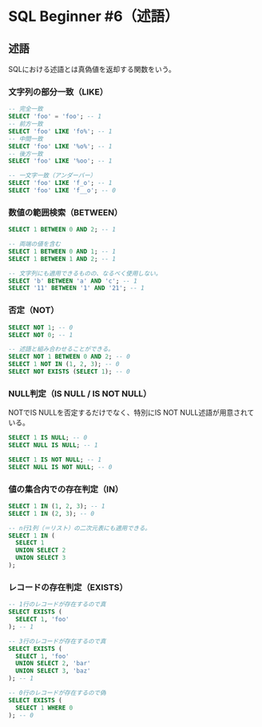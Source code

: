 # SQL Beginner #6（述語）

## 述語
SQLにおける述語とは真偽値を返却する関数をいう。

### 文字列の部分一致（LIKE）
```sql
-- 完全一致
SELECT 'foo' = 'foo'; -- 1
-- 前方一致
SELECT 'foo' LIKE 'fo%'; -- 1
-- 中間一致
SELECT 'foo' LIKE '%o%'; -- 1
-- 後方一致
SELECT 'foo' LIKE '%oo'; -- 1

-- 一文字一致（アンダーバー）
SELECT 'foo' LIKE 'f_o'; -- 1
SELECT 'foo' LIKE 'f__o'; -- 0
```

### 数値の範囲検索（BETWEEN）
```sql
SELECT 1 BETWEEN 0 AND 2; -- 1

-- 両端の値を含む
SELECT 1 BETWEEN 0 AND 1; -- 1
SELECT 1 BETWEEN 1 AND 2; -- 1

-- 文字列にも適用できるものの、なるべく使用しない。
SELECT 'b' BETWEEN 'a' AND 'c'; -- 1
SELECT '11' BETWEEN '1' AND '21'; -- 1
```

### 否定（NOT）
```SQL
SELECT NOT 1; -- 0
SELECT NOT 0; -- 1

-- 述語と組み合わせることができる。
SELECT NOT 1 BETWEEN 0 AND 2; -- 0
SELECT 1 NOT IN (1, 2, 3); -- 0
SELECT NOT EXISTS (SELECT 1); -- 0
```

### NULL判定（IS NULL / IS NOT NULL）
NOTでIS NULLを否定するだけでなく、特別にIS NOT NULL述語が用意されている。

```sql
SELECT 1 IS NULL; -- 0
SELECT NULL IS NULL; -- 1

SELECT 1 IS NOT NULL; -- 1
SELECT NULL IS NOT NULL; -- 0
```

### 値の集合内での存在判定（IN）
```sql
SELECT 1 IN (1, 2, 3); -- 1
SELECT 1 IN (2, 3); -- 0

-- n行1列（＝リスト）の二次元表にも適用できる。
SELECT 1 IN (
  SELECT 1
  UNION SELECT 2
  UNION SELECT 3
);
```

### レコードの存在判定（EXISTS）
```sql
-- 1行のレコードが存在するので真
SELECT EXISTS (
  SELECT 1, 'foo'
); -- 1

-- 3行のレコードが存在するので真
SELECT EXISTS (
  SELECT 1, 'foo'
  UNION SELECT 2, 'bar'
  UNION SELECT 3, 'baz'
); -- 1

-- 0行のレコードが存在するので偽
SELECT EXISTS (
  SELECT 1 WHERE 0
); -- 0
```
